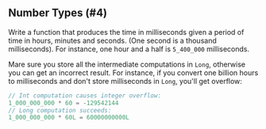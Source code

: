 ## Number Types (#4)

Write a function that produces the time in milliseconds given a period of time
in hours, minutes and seconds. (One second is a thousand milliseconds). For
instance, one hour and a half is `5_400_000` milliseconds.

<div class="hint">

Mare sure you store all the intermediate computations in `Long`,
otherwise you can get an incorrect result.
For instance, if you convert one billion hours to milliseconds
and don't store milliseconds in `Long`, you'll get overflow:

```kotlin
// Int computation causes integer overflow:
1_000_000_000 * 60 = -129542144
// Long computation succeeds:
1_000_000_000 * 60L = 60000000000L
```

</div>
